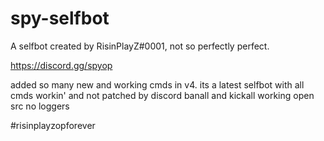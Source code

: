 # spy-selfbot
A selfbot created by RisinPlayZ#0001, not so perfectly perfect.

https://discord.gg/spyop

added so many new and working cmds in v4. its a latest selfbot with all cmds workin' and not patched by discord
banall and kickall working
open src
no loggers


#risinplayzopforever
